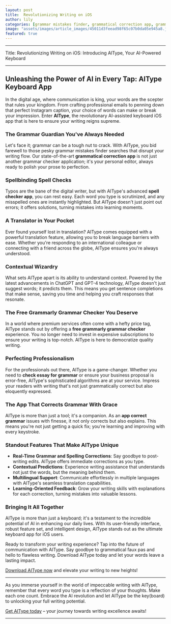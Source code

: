 ```yaml
---
layout: post
title:  Revolutionizing Writing on iOS
author: lily
categories: [grammar mistakes finder, grammatical correction app, grammar checker application, check essay for grammar, free grammarly grammar checker, app correct grammar, spell checker app]
image: "assets/images/article_images/45011d3feead98f65c07b0da05e945a8.jpg"
featured: true
---
```


---

Title: Revolutionizing Writing on iOS: Introducing AIType, Your AI-Powered Keyboard

---

## Unleashing the Power of AI in Every Tap: AIType Keyboard App

In the digital age, where communication is king, your words are the scepter that rules your kingdom. From crafting professional emails to penning down that perfect Instagram caption, your choice of words can make or break your impression. Enter **AIType**, the revolutionary AI-assisted keyboard iOS app that is here to ensure your writing reigns supreme.

### The Grammar Guardian You've Always Needed

Let's face it; grammar can be a tough nut to crack. With AIType, you bid farewell to those pesky grammar mistakes finder searches that disrupt your writing flow. Our state-of-the-art **grammatical correction app** is not just another grammar checker application; it's your personal editor, always ready to polish your prose to perfection.

### Spellbinding Spell Checks

Typos are the bane of the digital writer, but with AIType's advanced **spell checker app**, you can rest easy. Each word you type is scrutinized, and any misspelled ones are instantly highlighted. But AIType doesn't just point out errors; it offers solutions, turning mistakes into learning moments.

### A Translator in Your Pocket

Ever found yourself lost in translation? AIType comes equipped with a powerful translation feature, allowing you to break language barriers with ease. Whether you're responding to an international colleague or connecting with a friend across the globe, AIType ensures you're always understood.

### Contextual Wizardry

What sets AIType apart is its ability to understand context. Powered by the latest advancements in ChatGPT and GPT-4 technology, AIType doesn't just suggest words; it predicts them. This means you get sentence completions that make sense, saving you time and helping you craft responses that resonate.

### The Free Grammarly Grammar Checker You Deserve

In a world where premium services often come with a hefty price tag, AIType stands out by offering a **free grammarly grammar checker** experience. You no longer need to invest in expensive subscriptions to ensure your writing is top-notch. AIType is here to democratize quality writing.

### Perfecting Professionalism

For the professionals out there, AIType is a game-changer. Whether you need to **check essay for grammar** or ensure your business proposal is error-free, AIType's sophisticated algorithms are at your service. Impress your readers with writing that's not just grammatically correct but also eloquently expressed.

### The App That Corrects Grammar With Grace

AIType is more than just a tool; it's a companion. As an **app correct grammar** issues with finesse, it not only corrects but also explains. This means you're not just getting a quick fix; you're learning and improving with every keystroke.

### Standout Features That Make AIType Unique

- **Real-Time Grammar and Spelling Corrections**: Say goodbye to post-writing edits. AIType offers immediate corrections as you type.
- **Contextual Predictions**: Experience writing assistance that understands not just the words, but the meaning behind them.
- **Multilingual Support**: Communicate effortlessly in multiple languages with AIType's seamless translation capabilities.
- **Learning-Oriented Feedback**: Grow your writing skills with explanations for each correction, turning mistakes into valuable lessons.

### Bringing It All Together

AIType is more than just a keyboard; it's a testament to the incredible potential of AI in enhancing our daily lives. With its user-friendly interface, robust feature set, and intelligent design, AIType stands out as the ultimate keyboard app for iOS users.

Ready to transform your writing experience? Tap into the future of communication with AIType. Say goodbye to grammatical faux pas and hello to flawless writing. Download AIType today and let your words leave a lasting impact.

[Download AIType now](https://apps.apple.com/us/app/aitype-grammar-check-keyboard/id6469163944) and elevate your writing to new heights!

---

As you immerse yourself in the world of impeccable writing with AIType, remember that every word you type is a reflection of your thoughts. Make each one count. Embrace the AI revolution and let AIType be the key(board) to unlocking your full writing potential. 

[Get AIType today](https://apps.apple.com/us/app/aitype-grammar-check-keyboard/id6469163944) – your journey towards writing excellence awaits!

---